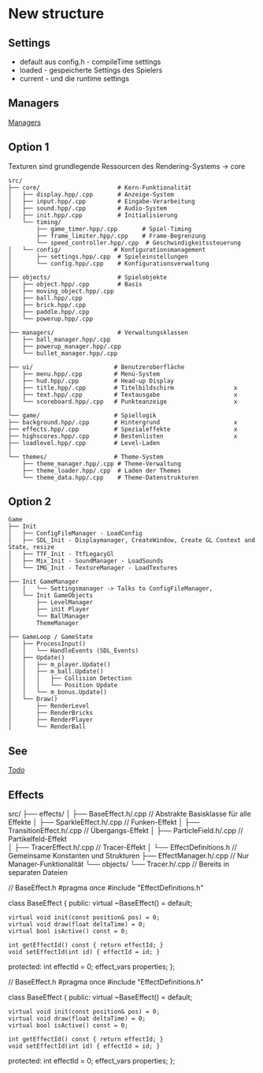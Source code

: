 # New structure

## Settings

- default aus config.h - compileTime settings
- loaded - gespeicherte Settings des Spielers
- current - und die runtime settings

## Managers

[Managers](Managers.md)

## Option 1

Texturen sind grundlegende Ressourcen des Rendering-Systems → core

```text
src/
├── core/                      # Kern-Funktionalität
│   ├── display.hpp/.cpp       # Anzeige-System
│   ├── input.hpp/.cpp         # Eingabe-Verarbeitung
│   ├── sound.hpp/.cpp         # Audio-System
│   ├── init.hpp/.cpp          # Initialisierung
    └── timing/
        ├── game_timer.hpp/.cpp       # Spiel-Timing
        ├── frame_limiter.hpp/.cpp    # Frame-Begrenzung
        └── speed_controller.hpp/.cpp  # Geschwindigkeitssteuerung
│   └── config/               # Konfigurationsmanagement
│       ├── settings.hpp/.cpp  # Spieleinstellungen
│       └── config.hpp/.cpp    # Konfigurationsverwaltung
│
├── objects/                   # Spielobjekte
│   ├── object.hpp/.cpp        # Basis
│   ├── moving_object.hpp/.cpp
│   ├── ball.hpp/.cpp
│   ├── brick.hpp/.cpp
│   ├── paddle.hpp/.cpp
│   └── powerup.hpp/.cpp
│
├── managers/                  # Verwaltungsklassen
│   ├── ball_manager.hpp/.cpp
│   ├── powerup_manager.hpp/.cpp
│   └── bullet_manager.hpp/.cpp
│
├── ui/                       # Benutzeroberfläche
│   ├── menu.hpp/.cpp         # Menü-System                     
│   ├── hud.hpp/.cpp          # Head-up Display
│   ├── title.hpp/.cpp        # Titelbildschirm                 x
│   ├── text.hpp/.cpp         # Textausgabe                     x
│   └── scoreboard.hpp/.cpp   # Punkteanzeige                   x
│
└── game/                     # Spiellogik
├── background.hpp/.cpp       # Hintergrund                     x
├── effects.hpp/.cpp          # Spezialeffekte                  x
├── highscores.hpp/.cpp       # Bestenlisten                    x
├── loadlevel.hpp/.cpp        # Level-Laden
│
└── themes/                   # Theme-System
    ├── theme_manager.hpp/.cpp # Theme-Verwaltung
    ├── theme_loader.hpp/.cpp  # Laden der Themes
    └── theme_data.hpp/.cpp    # Theme-Datenstrukturen
```

## Option 2

```text
Game
├── Init
│   ├── ConfigFileManager - LoadConfig
│   ├── SDL_Init - Displaymanager, CreateWindow, Create GL Context and State, resize
│   ├── TTF_Init - TtfLegacyGl
│   ├── Mix_Init - SoundManager - LoadSounds
│   └── IMG_Init - TextureManager - LoadTextures
│
├── Init GameManager
│   │   └── Settingsmanager -> Talks to ConfigFileManager, 
│   └── Init GameObjects
│       ├── LevelManager
│       ├── init Player
│       └── BallManager
│       ThemeManager
│
├── GameLoop / GameState
│   ├── ProcessInput()
│   │   └── HandleEvents (SDL_Events)
│   ├── Update()
│   │   ├── m_player.Update()
│   │   ├── m_ball.Update()
│   │   │   ├── Collision Detection
│   │   │   └── Position Update
│   │   └── m_bonus.Update()
│   └── Draw()
│       ├── RenderLevel
│       ├── RenderBricks
│       ├── RenderPlayer
│       └── RenderBall
```

## See

[Todo](Structure_Todo.md)

## Effects

src/
├── effects/
│ ├── BaseEffect.h/.cpp // Abstrakte Basisklasse für alle Effekte
│ ├── SparkleEffect.h/.cpp // Funken-Effekt
│ ├── TransitionEffect.h/.cpp // Übergangs-Effekt
│ ├── ParticleField.h/.cpp // Partikelfeld-Effekt  
│ ├── TracerEffect.h/.cpp // Tracer-Effekt
│ └── EffectDefinitions.h // Gemeinsame Konstanten und Strukturen
├── EffectManager.h/.cpp // Nur Manager-Funktionalität
└── objects/
└── Tracer.h/.cpp // Bereits in separaten Dateien

// BaseEffect.h
#pragma once
#include "EffectDefinitions.h"

class BaseEffect {
public:
virtual ~BaseEffect() = default;

    virtual void init(const position& pos) = 0;
    virtual void draw(float deltaTime) = 0;
    virtual bool isActive() const = 0;
    
    int getEffectId() const { return effectId; }
    void setEffectId(int id) { effectId = id; }

protected:
int effectId = 0;
effect_vars properties;
};

// BaseEffect.h
#pragma once
#include "EffectDefinitions.h"

class BaseEffect {
public:
virtual ~BaseEffect() = default;

    virtual void init(const position& pos) = 0;
    virtual void draw(float deltaTime) = 0;
    virtual bool isActive() const = 0;
    
    int getEffectId() const { return effectId; }
    void setEffectId(int id) { effectId = id; }

protected:
int effectId = 0;
effect_vars properties;
};
